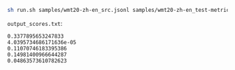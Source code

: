 ```bash
sh run.sh samples/wmt20-zh-en_src.jsonl samples/wmt20-zh-en_test-metric.jsonl samples/wmt20-zh-en_refs.jsonl output_scores.txt
```
`output_scores.txt`:
```
0.3377895653247833
4.0395734686171636e-05
0.11070746183395386
0.14981400966644287
0.04863573610782623
```
